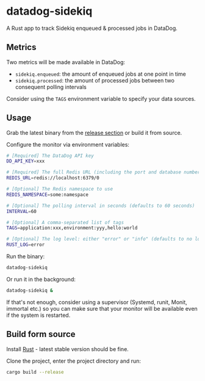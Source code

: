 # datadog-sidekiq

A Rust app to track Sidekiq enqueued & processed jobs in DataDog.

## Metrics

Two metrics will be made available in DataDog:

- `sidekiq.enqueued`: the amount of enqueued jobs at one point in time
- `sidekiq.processed`: the amount of processed jobs between two consequent polling intervals

Consider using the `TAGS` environment variable to specify your data sources.

## Usage

Grab the latest binary from the [release section](https://github.com/blacklane/datadog-sidekiq/releases) or build it from source.

Configure the monitor via environment variables:

```bash
# [Required] The DataDog API key
DD_API_KEY=xxx

# [Required] The full Redis URL (including the port and database number)
REDIS_URL=redis://localhost:6379/0

# [Optional] The Redis namespace to use
REDIS_NAMESPACE=some:namespace

# [Optional] The polling interval in seconds (defaults to 60 seconds)
INTERVAL=60

# [Optional] A comma-separated list of tags
TAGS=application:xxx,environment:yyy,hello:world

# [Optional] The log level: either "error" or "info" (defaults to no logging)
RUST_LOG=error
```

Run the binary:

```bash
datadog-sidekiq
```

Or run it in the background:

```bash
datadog-sidekiq &
```

If that's not enough, consider using a supervisor (Systemd, runit, Monit, immortal etc.) so you can make sure that your monitor will be available even if the system is restarted.

## Build form source

Install [Rust](https://www.rust-lang.org) - latest stable version should be fine.

Clone the project, enter the project directory and run:

```bash
cargo build --release
```
